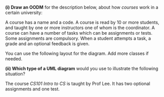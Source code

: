 <panel header="{{ icon_Q }} OODM for the Course domain">

**(i) Draw an OODM** for the description below, about how <tooltip content="in some universities, these are called _modules_">_courses_</tooltip> work in a certain university:

<div class="indented text-monospace">

A course has a name and a code. A course is read by 10 or more students, and taught by one or more instructors one of whom is the coordinator. A course can have a number of tasks which can be assignments or tests. Some assignments are compulsory. When a student attempts a task, a grade and an optional feedback is given.

</div>
You can use the following layout for the diagram. Add more classes if needed.
<p/>
<pic src="images/CourseDomainLayout.png" width="50%"/>

<p/>
<panel type="seamless" header="Example OODM" minimized >
  <pic src="{{ baseUrl }}/modeling/modelingStructures/objectOrientedDomainModels/images/diagram.png" width="700" />
</panel>
<p/>

**(ii) Which type of a UML diagram** would you use to illustrate the following situation?

<div class="indented text-monospace">

The course _CS101 Intro to CS_ is taught by Prof Lee. It has two optional assignments and one test.

</div>

</panel>

